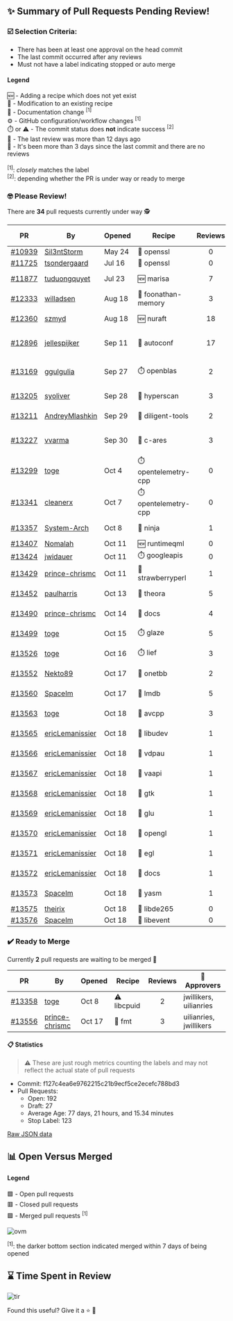 ## :sparkles: Summary of Pull Requests Pending Review!

### :ballot_box_with_check: Selection Criteria:

- There has been at least one approval on the head commit
- The last commit occurred after any reviews
- Must not have a label indicating stopped or auto merge

#### Legend

:new: - Adding a recipe which does not yet exist<br>
:memo: - Modification to an existing recipe<br>
:green_book: - Documentation change <sup>[1]</sup><br>
:gear: - GitHub configuration/workflow changes <sup>[1]</sup><br>
:stopwatch: or :warning: - The commit status does **not** indicate success <sup>[2]</sup><br>
:bell: - The last review was more than 12 days ago<br>
:eyes: - It's been more than 3 days since the last commit and there are no reviews<br>
<br>
<sup>[1]</sup>: _closely_ matches the label<br>
<sup>[2]</sup>: depending whether the PR is under way or ready to merge

### :nerd_face: Please Review! 

There are **34** pull requests currently under way :detective:

PR | By | Opened | Recipe | Reviews | Last | :stop_sign: Blockers | :star2: Approvers
:---: | --- | --- | --- | :---: | --- | --- | ---
[#10939](https://github.com/conan-io/conan-center-index/pull/10939)|[Sil3ntStorm](https://github.com/Sil3ntStorm)|May 24|:memo: openssl|0|:eyes:||
[#11725](https://github.com/conan-io/conan-center-index/pull/11725)|[tsondergaard](https://github.com/tsondergaard)|Jul 16|:memo: openssl|0|:eyes:||
[#11877](https://github.com/conan-io/conan-center-index/pull/11877)|[tuduongquyet](https://github.com/tuduongquyet)|Jul 23|:new: marisa|7|Oct 15||SSE4
[#12333](https://github.com/conan-io/conan-center-index/pull/12333)|[willadsen](https://github.com/willadsen)|Aug 18|:memo: foonathan-memory|3|Oct 15||SSE4
[#12360](https://github.com/conan-io/conan-center-index/pull/12360)|[szmyd](https://github.com/szmyd)|Aug 18|:new: nuraft|18|Oct 17||SSE4
[#12896](https://github.com/conan-io/conan-center-index/pull/12896)|[jellespijker](https://github.com/jellespijker)|Sep 11|:memo: autoconf|17|Oct 16|uilianries|prince-chrismc, jwillikers
[#13169](https://github.com/conan-io/conan-center-index/pull/13169)|[ggulgulia](https://github.com/ggulgulia)|Sep 27|:stopwatch: openblas|2|Sep 27 :bell:||
[#13205](https://github.com/conan-io/conan-center-index/pull/13205)|[syoliver](https://github.com/syoliver)|Sep 28|:memo: hyperscan|3|Oct 18||jwillikers
[#13211](https://github.com/conan-io/conan-center-index/pull/13211)|[AndreyMlashkin](https://github.com/AndreyMlashkin)|Sep 29|:memo: diligent-tools|2|Oct 2 :bell:||
[#13227](https://github.com/conan-io/conan-center-index/pull/13227)|[vvarma](https://github.com/vvarma)|Sep 30|:memo: c-ares|3|Sep 30 :bell:|uilianries|jwillikers
[#13299](https://github.com/conan-io/conan-center-index/pull/13299)|[toge](https://github.com/toge)|Oct 4|:stopwatch: opentelemetry-cpp|0|||
[#13341](https://github.com/conan-io/conan-center-index/pull/13341)|[cleanerx](https://github.com/cleanerx)|Oct 7|:stopwatch: opentelemetry-cpp|0|:eyes:||
[#13357](https://github.com/conan-io/conan-center-index/pull/13357)|[System-Arch](https://github.com/System-Arch)|Oct 8|:memo: ninja|1|Oct 15||
[#13407](https://github.com/conan-io/conan-center-index/pull/13407)|[Nomalah](https://github.com/Nomalah)|Oct 11|:new: runtimeqml|0|||
[#13424](https://github.com/conan-io/conan-center-index/pull/13424)|[jwidauer](https://github.com/jwidauer)|Oct 11|:stopwatch: googleapis|0|:eyes:||
[#13429](https://github.com/conan-io/conan-center-index/pull/13429)|[prince-chrismc](https://github.com/prince-chrismc)|Oct 11|:memo: strawberryperl|1|Oct 18||uilianries
[#13452](https://github.com/conan-io/conan-center-index/pull/13452)|[paulharris](https://github.com/paulharris)|Oct 13|:memo: theora|5|Oct 17||
[#13490](https://github.com/conan-io/conan-center-index/pull/13490)|[prince-chrismc](https://github.com/prince-chrismc)|Oct 14|:green_book: docs|4|Oct 18||
[#13499](https://github.com/conan-io/conan-center-index/pull/13499)|[toge](https://github.com/toge)|Oct 15|:stopwatch: glaze|5|Oct 18||
[#13526](https://github.com/conan-io/conan-center-index/pull/13526)|[toge](https://github.com/toge)|Oct 16|:stopwatch: lief|3|Oct 18||
[#13552](https://github.com/conan-io/conan-center-index/pull/13552)|[Nekto89](https://github.com/Nekto89)|Oct 17|:memo: onetbb|2|Oct 18||prince-chrismc
[#13560](https://github.com/conan-io/conan-center-index/pull/13560)|[SpaceIm](https://github.com/SpaceIm)|Oct 17|:memo: lmdb|5|Oct 18||uilianries
[#13563](https://github.com/conan-io/conan-center-index/pull/13563)|[toge](https://github.com/toge)|Oct 18|:memo: avcpp|3|Oct 18||
[#13565](https://github.com/conan-io/conan-center-index/pull/13565)|[ericLemanissier](https://github.com/ericLemanissier)|Oct 18|:memo: libudev|1|Oct 18||uilianries
[#13566](https://github.com/conan-io/conan-center-index/pull/13566)|[ericLemanissier](https://github.com/ericLemanissier)|Oct 18|:memo: vdpau|1|Oct 18||uilianries
[#13567](https://github.com/conan-io/conan-center-index/pull/13567)|[ericLemanissier](https://github.com/ericLemanissier)|Oct 18|:memo: vaapi|1|Oct 18||uilianries
[#13568](https://github.com/conan-io/conan-center-index/pull/13568)|[ericLemanissier](https://github.com/ericLemanissier)|Oct 18|:memo: gtk|1|Oct 18||uilianries
[#13569](https://github.com/conan-io/conan-center-index/pull/13569)|[ericLemanissier](https://github.com/ericLemanissier)|Oct 18|:memo: glu|1|Oct 18||uilianries
[#13570](https://github.com/conan-io/conan-center-index/pull/13570)|[ericLemanissier](https://github.com/ericLemanissier)|Oct 18|:memo: opengl|1|Oct 18||uilianries
[#13571](https://github.com/conan-io/conan-center-index/pull/13571)|[ericLemanissier](https://github.com/ericLemanissier)|Oct 18|:memo: egl|1|Oct 18||uilianries
[#13572](https://github.com/conan-io/conan-center-index/pull/13572)|[ericLemanissier](https://github.com/ericLemanissier)|Oct 18|:green_book: docs|1|Oct 18||uilianries
[#13573](https://github.com/conan-io/conan-center-index/pull/13573)|[SpaceIm](https://github.com/SpaceIm)|Oct 18|:memo: yasm|1|Oct 18||uilianries
[#13575](https://github.com/conan-io/conan-center-index/pull/13575)|[theirix](https://github.com/theirix)|Oct 18|:memo: libde265|0|||
[#13576](https://github.com/conan-io/conan-center-index/pull/13576)|[SpaceIm](https://github.com/SpaceIm)|Oct 18|:memo: libevent|0|||


### :heavy_check_mark: Ready to Merge 

Currently **2** pull requests are waiting to be merged :tada:


PR | By | Opened | Recipe | Reviews | :star2: Approvers
:---: | --- | --- | --- | :---: | ---
[#13358](https://github.com/conan-io/conan-center-index/pull/13358)|[toge](https://github.com/toge)|Oct 8|:warning: libcpuid|2|jwillikers, uilianries
[#13556](https://github.com/conan-io/conan-center-index/pull/13556)|[prince-chrismc](https://github.com/prince-chrismc)|Oct 17|:memo: fmt|3|uilianries, jwillikers


#### :clipboard: Statistics

> :warning: These are just rough metrics counting the labels and may not reflect the actual state of pull requests

- Commit: f127c4ea6e9762215c21b9ecf5ce2ecefc788bd3
- Pull Requests:
	- Open: 192
	- Draft: 27
	- Average Age: 77 days, 21 hours, and 15.34 minutes
	- Stop Label: 123
	

[Raw JSON data](https://raw.githubusercontent.com/prince-chrismc/conan-center-index-pending-review/raw-data/pending-review.json)

## :bar_chart: Open Versus Merged

#### Legend

:green_square: - Open pull requests<br>
:red_square: - Closed pull requests<br>
:purple_square: - Merged pull requests <sup>[1]</sup><br>

![ovm](https://github.com/prince-chrismc/conan-center-index-pending-review/blob/raw-data/open-versus-merged.gif?raw=true)

<sup>[1]</sup>: the darker bottom section indicated merged within 7 days of being opened

## :hourglass: Time Spent in Review

![tir](https://github.com/prince-chrismc/conan-center-index-pending-review/blob/raw-data/time-in-review.png?raw=true)

Found this useful? Give it a :star: :pray:
	